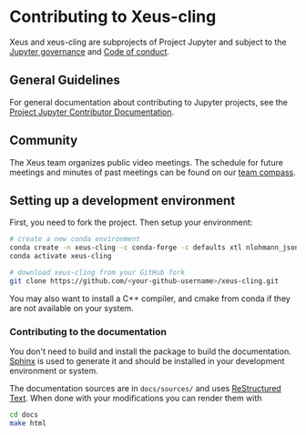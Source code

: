 # Contributing to Xeus-cling

Xeus and xeus-cling are subprojects of Project Jupyter and subject to the [Jupyter governance](https://github.com/jupyter/governance) and [Code of conduct](https://github.com/jupyter/governance/blob/master/conduct/code_of_conduct.md).

## General Guidelines

For general documentation about contributing to Jupyter projects, see the [Project Jupyter Contributor Documentation](https://jupyter.readthedocs.io/en/latest/contributor/content-contributor.html).

## Community

The Xeus team organizes public video meetings. The schedule for future meetings and minutes of past meetings can be found on our [team compass](https://jupyter-xeus.github.io/).

## Setting up a development environment

First, you need to fork the project. Then setup your environment:

```bash
# create a new conda environment
conda create -n xeus-cling -c conda-forge -c defaults xtl nlohmann_json cppzmq cpp-argparse pugixml xeus cling
conda activate xeus-cling

# download xeus-cling from your GitHub fork
git clone https://github.com/<your-github-username>/xeus-cling.git
```

You may also want to install a C++ compiler, and cmake from conda if they are not available on your system.

### Contributing to the documentation

You don't need to build and install the package to build the documentation.
[Sphinx](https://www.sphinx-doc.org) is used to generate it and should be installed in your
development environment or system.

The documentation sources are in `docs/sources/` and uses [ReStructured Text](https://www.sphinx-doc.org/en/master/usage/restructuredtext/basics.html).
When done with your modifications you can render them with
```bash
cd docs
make html
```

